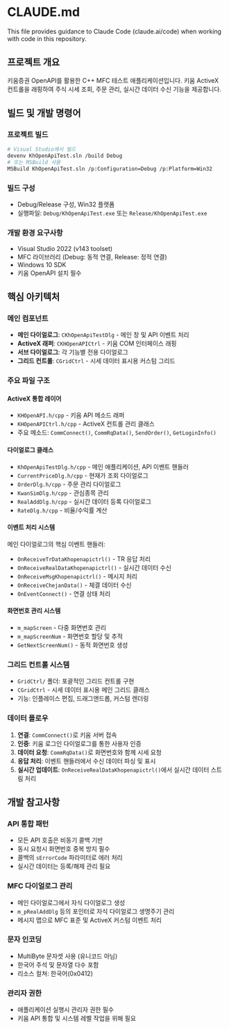 # CLAUDE.md

This file provides guidance to Claude Code (claude.ai/code) when working with code in this repository.

## 프로젝트 개요

키움증권 OpenAPI를 활용한 C++ MFC 테스트 애플리케이션입니다. 키움 ActiveX 컨트롤을 래핑하여 주식 시세 조회, 주문 관리, 실시간 데이터 수신 기능을 제공합니다.

## 빌드 및 개발 명령어

### 프로젝트 빌드
```bash
# Visual Studio에서 빌드
devenv KhOpenApiTest.sln /build Debug
# 또는 MSBuild 사용
MSBuild KhOpenApiTest.sln /p:Configuration=Debug /p:Platform=Win32
```

### 빌드 구성
- Debug/Release 구성, Win32 플랫폼
- 실행파일: `Debug/KhOpenApiTest.exe` 또는 `Release/KhOpenApiTest.exe`

### 개발 환경 요구사항
- Visual Studio 2022 (v143 toolset)
- MFC 라이브러리 (Debug: 동적 연결, Release: 정적 연결)
- Windows 10 SDK
- 키움 OpenAPI 설치 필수

## 핵심 아키텍처

### 메인 컴포넌트
- **메인 다이얼로그**: `CKhOpenApiTestDlg` - 메인 창 및 API 이벤트 처리
- **ActiveX 래퍼**: `CKHOpenAPICtrl` - 키움 COM 인터페이스 래핑
- **서브 다이얼로그**: 각 기능별 전용 다이얼로그
- **그리드 컨트롤**: `CGridCtrl` - 시세 데이터 표시용 커스텀 그리드

### 주요 파일 구조

#### ActiveX 통합 레이어
- `KHOpenAPI.h/cpp` - 키움 API 메소드 래퍼
- `KHOpenAPICtrl.h/cpp` - ActiveX 컨트롤 관리 클래스
- 주요 메소드: `CommConnect()`, `CommRqData()`, `SendOrder()`, `GetLoginInfo()`

#### 다이얼로그 클래스
- `KhOpenApiTestDlg.h/cpp` - 메인 애플리케이션, API 이벤트 핸들러
- `CurrentPriceDlg.h/cpp` - 현재가 조회 다이얼로그
- `OrderDlg.h/cpp` - 주문 관리 다이얼로그  
- `KwanSimDlg.h/cpp` - 관심종목 관리
- `RealAddDlg.h/cpp` - 실시간 데이터 등록 다이얼로그
- `RateDlg.h/cpp` - 비율/수익률 계산

#### 이벤트 처리 시스템
메인 다이얼로그의 핵심 이벤트 핸들러:
- `OnReceiveTrDataKhopenapictrl()` - TR 응답 처리
- `OnReceiveRealDataKhopenapictrl()` - 실시간 데이터 수신
- `OnReceiveMsgKhopenapictrl()` - 메시지 처리
- `OnReceiveChejanData()` - 체결 데이터 수신
- `OnEventConnect()` - 연결 상태 처리

#### 화면번호 관리 시스템
- `m_mapScreen` - 다중 화면번호 관리
- `m_mapScreenNum` - 화면번호 할당 및 추적
- `GetNextScreenNum()` - 동적 화면번호 생성

### 그리드 컨트롤 시스템
- `GridCtrl/` 폴더: 포괄적인 그리드 컨트롤 구현
- `CGridCtrl` - 시세 데이터 표시용 메인 그리드 클래스
- 기능: 인플레이스 편집, 드래그앤드롭, 커스텀 렌더링

### 데이터 플로우
1. **연결**: `CommConnect()`로 키움 서버 접속
2. **인증**: 키움 로그인 다이얼로그를 통한 사용자 인증
3. **데이터 요청**: `CommRqData()`로 화면번호와 함께 시세 요청
4. **응답 처리**: 이벤트 핸들러에서 수신 데이터 파싱 및 표시
5. **실시간 업데이트**: `OnReceiveRealDataKhopenapictrl()`에서 실시간 데이터 스트림 처리

## 개발 참고사항

### API 통합 패턴
- 모든 API 호출은 비동기 콜백 기반
- 동시 요청시 화면번호 중복 방지 필수
- 콜백의 `sErrorCode` 파라미터로 에러 처리
- 실시간 데이터는 등록/해제 관리 필요

### MFC 다이얼로그 관리
- 메인 다이얼로그에서 자식 다이얼로그 생성
- `m_pRealAddDlg` 등의 포인터로 자식 다이얼로그 생명주기 관리
- 메시지 맵으로 MFC 표준 및 ActiveX 커스텀 이벤트 처리

### 문자 인코딩
- MultiByte 문자셋 사용 (유니코드 아님)
- 한국어 주석 및 문자열 다수 포함
- 리소스 컬쳐: 한국어(0x0412)

### 관리자 권한
- 애플리케이션 실행시 관리자 권한 필수
- 키움 API 통합 및 시스템 레벨 작업을 위해 필요